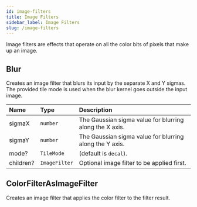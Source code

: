 ```yaml
---
id: image-filters
title: Image Filters
sidebar_label: Image Filters
slug: /image-filters
---
```


Image filters are effects that operate on all the color bits of pixels that make up an image.

## Blur

Creates an image filter that blurs its input by the separate X and Y sigmas.
The provided tile mode is used when the blur kernel goes outside the input image.

| Name      | Type          |  Description                                            |
|:----------|:--------------|:--------------------------------------------------------|
| sigmaX    | `number`      | The Gaussian sigma value for blurring along the X axis. |
| sigmaY    | `number`      | The Gaussian sigma value for blurring along the Y axis. |
| mode?     | `TileMode`    |  (default is `decal`).                                  |
| children? | `ImageFilter` | Optional image filter to be applied first.              | 

## ColorFilterAsImageFilter

Creates an image filter that applies the color filter to the filter result.


